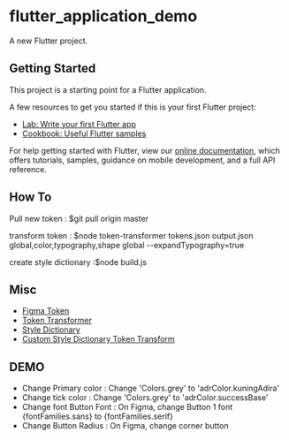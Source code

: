 # flutter_application_demo

A new Flutter project.

## Getting Started

This project is a starting point for a Flutter application.

A few resources to get you started if this is your first Flutter project:

- [Lab: Write your first Flutter app](https://flutter.dev/docs/get-started/codelab)
- [Cookbook: Useful Flutter samples](https://flutter.dev/docs/cookbook)

For help getting started with Flutter, view our
[online documentation](https://flutter.dev/docs), which offers tutorials,
samples, guidance on mobile development, and a full API reference.

## How To

Pull new token : $git pull origin master

transform token : 
$node token-transformer tokens.json output.json global,color,typography,shape global  --expandTypography=true

create style dictionary :$node build.js

## Misc

- [Figma Token](https://docs.figmatokens.com/)
- [Token Transformer](https://www.npmjs.com/package/token-transformer)
- [Style Dictionary](https://amzn.github.io/style-dictionary/#/)
- [Custom Style Dictionary Token Transform](https://github.com/MrOnnes/flutter_application_demo/blob/master/build.js)

## DEMO
- Change Primary color : Change 'Colors.grey' to 'adrColor.kuningAdira'
- Change tick color : Change 'Colors.grey' to 'adrColor.successBase'
- Change font Button Font : On Figma, change Button 1 font {fontFamilies.sans} to {fontFamilies.serif}
- Change Button Radius : On Figma, change corner button